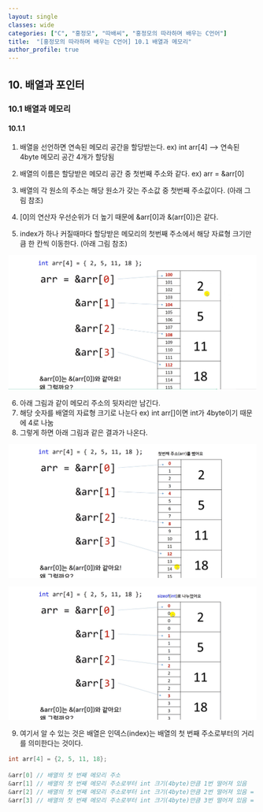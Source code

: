 ```yaml
---
layout: single
classes: wide
categories: ["C", "홍정모", "따배씨", "홍정모의 따라하며 배우는 C언어"]
title:  "[홍정모의 따라하며 배우는 C언어] 10.1 배열과 메모리"
author_profile: true
---
```


## 10. 배열과 포인터

### 10.1 배열과 메모리

#### 10.1.1 

1. 배열을 선언하면 연속된 메모리 공간을 할당받는다. ex) int arr[4] --> 연속된 4byte 메모리 공간 4개가 할당됨

2. 배열의 이름은 할당받은 메모리 공간 중 첫번째 주소와 같다. ex) arr = &arr[0]
3. 배열의 각 원소의 주소는 해당 원소가 갖는 주소값 중 첫번째 주소값이다. (아래 그림 참조)
4. [0]의 연산자 우선순위가 더 높기 때문에 &arr[0]과 &(arr[0])은 같다.
5. index가 하나 커질때마다 할당받은 메모리의 첫번째 주소에서 해당 자료형 크기만큼 한 칸씩 이동한다. (아래 그림 참조)

![image](/assets/images/tbc/section10/10.1.1.jpg)

6. 아래 그림과 같이 메모리 주소의 뒷자리만 남긴다.
7. 해당 숫자를 배열의 자료형 크기로 나눈다 ex) int arr[]이면 int가 4byte이기 때문에 4로 나눔
8. 그렇게 하면 아래 그림과 같은 결과가 나온다.

![image](/assets/images/tbc/section10/10.1.2.jpg)

![image](/assets/images/tbc/section10/10.1.3.jpg)

9. 여기서 알 수 있는 것은 배열은 인덱스(index)는 배열의 첫 번째 주소로부터의 거리를 의미한다는 것이다.

```c
int arr[4] = {2, 5, 11, 18};

&arr[0] // 배열의 첫 번째 메모리 주소
&arr[1] // 배열의 첫 번째 메모리 주소로부터 int 크기(4byte)만큼 1번 떨어져 있음
&arr[2] // 배열의 첫 번째 메모리 주소로부터 int 크기(4byte)만큼 2번 떨어져 있음 = 4 * 2 = 8byte만큼 떨어져 있음
&arr[3] // 배열의 첫 번째 메모리 주소로부터 int 크기(4byte)만큼 3번 떨어져 있음 = 4 * 3 = 12byte만큼 떨어져 있음
```
